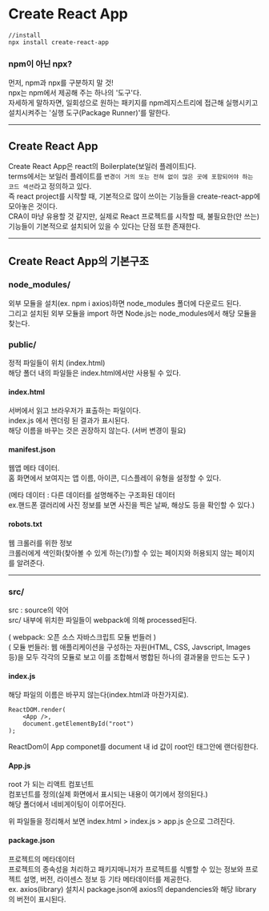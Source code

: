 # Create React App

```
//install
npx install create-react-app
```

### npm이 아닌 npx?

먼저, npm과 npx를 구분하지 말 것!<br/>
npx는 npm에서 제공해 주는 하나의 '도구'다.<br/>
자세하게 말하자면, 일회성으로 원하는 패키지를 npm레지스트리에 접근해 실행시키고 설치시켜주는 '실행 도구(Package Runner)'를 말한다.<br/>

---

## Create React App

Create React App은 react의 Boilerplate(보일러 플레이트)다.<br/>
terms에서는 보일러 플레이트를
`변경이 거의 또는 전혀 없이 많은 곳에 포함되어야 하는 코드 섹션`라고 정의하고 있다.<br/>
즉 react project를 시작할 때, 기본적으로 많이 쓰이는 기능들을 create-react-app에 모아놓은 것이다.<br/>
CRA이 마냥 유용할 것 같지만, 실제로 React 프로젝트를 시작할 때, 불필요한(안 쓰는) 기능들이 기본적으로 설치되어 있을 수 있다는 단점 또한 존재한다.<br/>

---

## Create React App의 기본구조

### node_modules/

외부 모듈을 설치(ex. npm i axios)하면 node_modules 폴더에 다운로드 된다.<br/>
그리고 설치된 외부 모듈을 import 하면 Node.js는 node_modules에서 해당 모듈을 찾는다.<br/>

### public/

정적 파일들이 위치 (index.html) <br/>
해당 폴더 내의 파일들은 index.html에서만 사용될 수 있다.<br/>

#### index.html

서버에서 읽고 브라우저가 표출하는 파일이다.<br/>
index.js 에서 렌더링 된 결과가 표시된다.<br/>
해당 이름을 바꾸는 것은 권장하지 않는다. (서버 변경이 필요)<br/>

#### manifest.json

웹앱 메타 데이터.<br/>
홈 화면에서 보여지는 앱 이름, 아이콘, 디스플레이 유형을 설정할 수 있다.<br/>

(메타 데이터 : 다른 데이터를 설명해주는 구조화된 데이터<br/>
ex.핸드폰 갤러리에 사진 정보를 보면 사진을 찍은 날짜, 해상도 등을 확인할 수 있다.)

#### robots.txt

웹 크롤러를 위한 정보 <br/>
크롤러에게 색인화(찾아볼 수 있게 하는(?))할 수 있는 페이지와 허용되지 않는 페이지를 알려준다.<br/>

---

### src/

src : source의 약어<br/>
src/ 내부에 위치한 파일들이 webpack에 의해 processed된다.<br/>

( webpack: 오픈 소스 자바스크립트 모듈 번들러 ) <br/>
( 모듈 번들러: 웹 애플리케이션을 구성하는 자원(HTML, CSS, Javscript, Images 등)을 모두 각각의 모듈로 보고 이를 조합해서 병합된 하나의 결과물을 만드는 도구 )

#### index.js

해당 파일의 이름은 바꾸지 않는다(index.html과 마찬가지로).<br/>

```
ReactDOM.render(
    <App />,
    document.getElementById("root")
);

```

ReactDom이 App componet를 document 내 id 값이 root인 태그안에 랜더링한다.

#### App.js

root 가 되는 리액트 컴포넌트<br/>
컴포넌트를 정의(실제 화면에서 표시되는 내용이 여기에서 정의된다.)<br/>
해당 폴더에서 네비게이팅이 이루어진다.<br/>

위 파일들을 정리해서 보면 index.html > index.js > app.js 순으로 그려진다.<br/>

#### package.json

프로젝트의 메타데이터<br/>
프로젝트의 종속성을 처리하고 패키지매니저가 프로젝트를 식별할 수 있는 정보와 프로젝트 설명, 버전, 라이센스 정보 등 기타 메타데이터를 제공한다.<br/>
ex. axios(library) 설치시 package.json에 axios의 depandencies와 해당 library의 버전이 표시된다.<br/>
